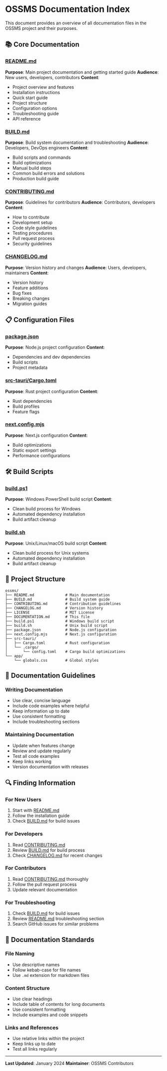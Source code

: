 # OSSMS Documentation Index

This document provides an overview of all documentation files in the OSSMS project and their purposes.

## 📚 Core Documentation

### [README.md](README.md)
**Purpose**: Main project documentation and getting started guide
**Audience**: New users, developers, contributors
**Content**:
- Project overview and features
- Installation instructions
- Quick start guide
- Project structure
- Configuration options
- Troubleshooting guide
- API reference

### [BUILD.md](BUILD.md)
**Purpose**: Build system documentation and troubleshooting
**Audience**: Developers, DevOps engineers
**Content**:
- Build scripts and commands
- Build optimizations
- Manual build steps
- Common build errors and solutions
- Production build guide

### [CONTRIBUTING.md](CONTRIBUTING.md)
**Purpose**: Guidelines for contributors
**Audience**: Contributors, developers
**Content**:
- How to contribute
- Development setup
- Code style guidelines
- Testing procedures
- Pull request process
- Security guidelines

### [CHANGELOG.md](CHANGELOG.md)
**Purpose**: Version history and changes
**Audience**: Users, developers, maintainers
**Content**:
- Version history
- Feature additions
- Bug fixes
- Breaking changes
- Migration guides

## 📋 Configuration Files

### [package.json](package.json)
**Purpose**: Node.js project configuration
**Content**:
- Dependencies and dev dependencies
- Build scripts
- Project metadata

### [src-tauri/Cargo.toml](src-tauri/Cargo.toml)
**Purpose**: Rust project configuration
**Content**:
- Rust dependencies
- Build profiles
- Feature flags

### [next.config.mjs](next.config.mjs)
**Purpose**: Next.js configuration
**Content**:
- Build optimizations
- Static export settings
- Performance configurations

## 🛠️ Build Scripts

### [build.ps1](build.ps1)
**Purpose**: Windows PowerShell build script
**Content**:
- Clean build process for Windows
- Automated dependency installation
- Build artifact cleanup

### [build.sh](build.sh)
**Purpose**: Unix/Linux/macOS build script
**Content**:
- Clean build process for Unix systems
- Automated dependency installation
- Build artifact cleanup

## 📁 Project Structure

```
ossms/
├── README.md              # Main documentation
├── BUILD.md               # Build system guide
├── CONTRIBUTING.md        # Contribution guidelines
├── CHANGELOG.md           # Version history
├── LICENSE                # MIT License
├── DOCUMENTATION.md       # This file
├── build.ps1              # Windows build script
├── build.sh               # Unix build script
├── package.json           # Node.js configuration
├── next.config.mjs        # Next.js configuration
├── src-tauri/
│   ├── Cargo.toml         # Rust configuration
│   └── .cargo/
│       └── config.toml    # Cargo build optimizations
└── app/
    └── globals.css        # Global styles
```

## 🎯 Documentation Guidelines

### Writing Documentation
- Use clear, concise language
- Include code examples where helpful
- Keep information up to date
- Use consistent formatting
- Include troubleshooting sections

### Maintaining Documentation
- Update when features change
- Review and update regularly
- Test all code examples
- Keep links working
- Version documentation with releases

## 🔍 Finding Information

### For New Users
1. Start with [README.md](README.md)
2. Follow the installation guide
3. Check [BUILD.md](BUILD.md) for build issues

### For Developers
1. Read [CONTRIBUTING.md](CONTRIBUTING.md)
2. Review [BUILD.md](BUILD.md) for build process
3. Check [CHANGELOG.md](CHANGELOG.md) for recent changes

### For Contributors
1. Read [CONTRIBUTING.md](CONTRIBUTING.md) thoroughly
2. Follow the pull request process
3. Update relevant documentation

### For Troubleshooting
1. Check [BUILD.md](BUILD.md) for build issues
2. Review [README.md](README.md) troubleshooting section
3. Search GitHub issues for similar problems

## 📝 Documentation Standards

### File Naming
- Use descriptive names
- Follow kebab-case for file names
- Use `.md` extension for markdown files

### Content Structure
- Use clear headings
- Include table of contents for long documents
- Use consistent formatting
- Include examples and code snippets

### Links and References
- Use relative links within the project
- Keep links up to date
- Test all links regularly

---

**Last Updated**: January 2024
**Maintainer**: OSSMS Contributors 